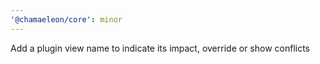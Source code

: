 ```yaml
---
'@chamaeleon/core': minor
---
```


Add a plugin view name to indicate its impact, override or show conflicts
